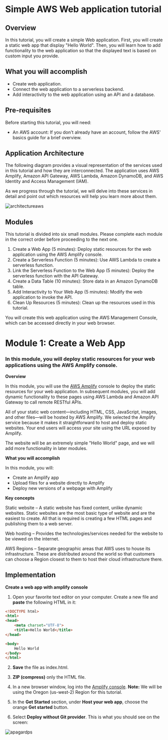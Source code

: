 # Simple AWS Web application tutorial
## Overview

In this tutorial, you will create a simple Web application. First, you will create a static web app that display "Hello World". Then, you will learn how to add functionality to the web application so that the displayed text is based on custom input you provide.

## What you will accomplish

- Create web application.
- Connect the web application to a serverless backend.
- Add interactivity to the web application using an API and a database.

## Pre-requisites

Before starting this tutorial, you will need:

- An AWS account: If you don't already have an account, follow the AWS' basics guide for a brief overview.

## Application Architecture

The following diagram provides a visual representation of the services used in this tutorial and how they are interconnected. The application uses AWS Amplify, Amazon API Gateway, AWS Lambda, Amazon DynamoDB, and AWS Identity and Access Management (IAM).

As we progress through the tutorial, we will delve into these services in detail and point out which resources will help you learn more about them.

![architectureaws](https://github.com/italo-rabelo/simple-aws-app/assets/107402049/2ededf4a-8f95-4f8a-b072-f0a79d71c8d0)


## Modules

This tutorial is divided into six small modules. Please complete each module in the correct order before proceeding to the next one.

1. Create a Web App (5 minutes): Deploy static resources for the web application using the AWS Amplify console.
2. Create a Serverless Function (5 minutes): Use AWS Lambda to create a serverless function.
3. Link the Serverless Function to the Web App (5 minutes): Deploy the serverless function with the API Gateway.
4. Create a Data Table (10 minutes): Store data in an Amazon DynamoDB table.
5. Add Interactivity to Your Web App (5 minutes): Modify the web application to invoke the API.
6. Clean Up Resources (5 minutes): Clean up the resources used in this tutorial.

You will create this web application using the AWS Management Console, which can be accessed directly in your web browser.

# Module 1: Create a Web App
### In this module, you will deploy static resources for your web applications using the AWS Amplify console.
 
**Overview**

In this module, you will use the <a href = "https://aws.amazon.com/pt/amplify/hosting/">AWS Amplify</a> console to deploy the static resources for your web application. In subsequent modules, you will add dynamic functionality to these pages using AWS Lambda and Amazon API Gateway to call remote RESTful APIs.

All of your static web content—including HTML, CSS, JavaScript, images, and other files—will be hosted by AWS Amplify. We selected the Amplify service because it makes it straightforward to host and deploy static websites. Your end users will access your site using the URL exposed by Amplify.

The website will be an extremely simple "Hello World" page, and we will add more functionality in later modules.



**What you will accomplish**

In this module, you will:

- Create an Amplify app
- Upload files for a website directly to Amplify
- Deploy new versions of a webpage with Amplify



**Key concepts**

Static website – A static website has fixed content, unlike dynamic websites. Static websites are the most basic type of website and are the easiest to create. All that is required is creating a few HTML pages and publishing them to a web server.

Web hosting – Provides the technologies/services needed for the website to be viewed on the internet.

AWS Regions – Separate geographic areas that AWS uses to house its infrastructure. These are distributed around the world so that customers can choose a Region closest to them to host their cloud infrastructure there.



## Implementation
**Create a web app with amplify console**
1. Open your favorite text editor on your computer. Create a new file and **paste** the following HTML in it:
```html
<!DOCTYPE html>
<html>
<head>
    <meta charset="UTF-8">
    <title>Hello World</title>
</head>

<body>
    Hello World
</body>
</html>
```
2. **Save** the file as index.html.

3. **ZIP (compress)** only the HTML file.

4. In a new browser window, log into the <a href = "https://us-west-2.console.aws.amazon.com/amplify/home?region=us-west-2#/">Amplify console</a>. **Note:** We will be using the Oregon (us-west-2) Region for this tutorial.

5. In the **Get Started** section, under **Host your web app**, choose the orange **Get started** button.

6. Select **Deploy without Git provider**. This is what you should see on the screen:

![apagardps](https://d1.awsstatic.com/webteam/getting_started/GSRC%202020%20updates/full-stack%20amplify%20console%20module%20one%20AmplifyAppSetup.d75dc642efb952c632a74a9677d1b6a90a4e83b7.png)


